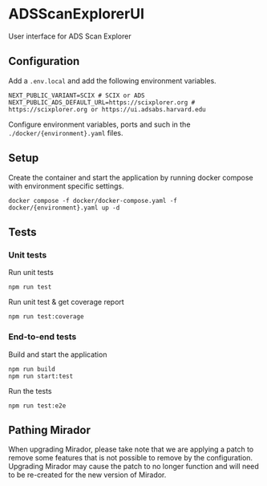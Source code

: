 # ADSScanExplorerUI

User interface for ADS Scan Explorer

## Configuration

Add a `.env.local` and add the following environment variables.

```
NEXT_PUBLIC_VARIANT=SCIX # SCIX or ADS
NEXT_PUBLIC_ADS_DEFAULT_URL=https://scixplorer.org # https://scixplorer.org or https://ui.adsabs.harvard.edu
```

Configure environment variables, ports and such in the `./docker/{environment}.yaml` files.

## Setup

Create the container and start the application by running docker compose with environment specific settings.

```
docker compose -f docker/docker-compose.yaml -f docker/{environment}.yaml up -d
```

## Tests

### Unit tests

Run unit tests

```
npm run test
```

Run unit test & get coverage report

```
npm run test:coverage
```

### End-to-end tests

Build and start the application

```
npm run build
npm run start:test
```

Run the tests

```
npm run test:e2e
```

## Pathing Mirador

When upgrading Mirador, please take note that we are applying a patch to remove some features that is not possible to remove by the configuration.
Upgrading Mirador may cause the patch to no longer function and will need to be re-created for the new version of Mirador.
